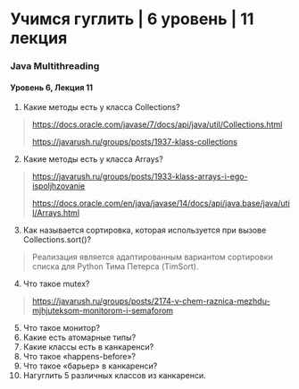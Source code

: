# Учимся гуглить | 6 уровень | 11 лекция
### Java Multithreading
#### Уровень 6, Лекция 11

1. Какие методы есть у класса Collections?
> https://docs.oracle.com/javase/7/docs/api/java/util/Collections.html
> 
> https://javarush.ru/groups/posts/1937-klass-collections

2. Какие методы есть у класса Arrays?
> https://javarush.ru/groups/posts/1933-klass-arrays-i-ego-ispoljhzovanie
> 
> https://docs.oracle.com/en/java/javase/14/docs/api/java.base/java/util/Arrays.html
> 

3. Как называется сортировка, которая используется при вызове Collections.sort()?
> Реализация является адаптированным вариантом сортировки списка для Python Тима Петерса (TimSort).
> 
4. Что такое mutex?
> https://javarush.ru/groups/posts/2174-v-chem-raznica-mezhdu-mjhjuteksom-monitorom-i-semaforom
> 
5. Что такое монитор?
6. Какие есть атомарные типы?
7. Какие классы есть в канкаренси?
8. Что такое «happens-before»?
9. Что такое «барьер» в канкаренси?
10. Нагуглить 5 различных классов из канкаренси.
